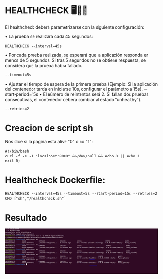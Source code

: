 # HEALTHCHECK 🖥👨‍⚕️ ️

El healthcheck deberá parametrizarse con la siguiente configuración: 

• La prueba se realizará cada 45 segundos:

    HEALTHCHECK --interval=45s

• Por cada prueba realizada, se esperará que la aplicación responda en menos de 5 segundos. Si tras 5 segundos no se obtiene respuesta, se considera que la prueba habrá fallado.

    --timeout=5s

• Ajustar el tiempo de espera de la primera prueba (Ejemplo: Si la aplicación del contenedor tarda en iniciarse 10s, configurar el parámetro a 15s).
-- start-period=15s
• El número de reintentos será 2. Si fallan dos pruebas consecutivas, el contenedor deberá cambiar al estado “unhealthy”).

    --retries=2

# Creacion de script sh
Nos dice si la pagina esta alive "0" o no "1":  

    #!/bin/bash  
    curl -f -s -I "localhost:8080" &>/dev/null && echo 0 || echo 1
    exit 0;

# Healthcheck Dockerfile:

    HEALTHCHECK --interval=45s --timeout=5s --start-period=15s --retries=2 CMD ["sh","/healthcheck.sh"]
    
# Resultado

![HEALTHCHECK](/docker-exercises/hw-04/imatges/resultado.png)  
    
    
